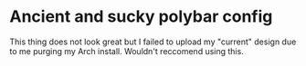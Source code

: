 # Ancient and sucky polybar config
This thing does not look great but I failed to upload my "current" design due to me purging my Arch install. Wouldn't reccomend using this.
